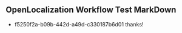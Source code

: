 ## OpenLocalization Workflow Test MarkDown
* f5250f2a-b09b-442d-a49d-c330187b6d01 thanks!

<!--HONumber=Sep16_HO1-->


